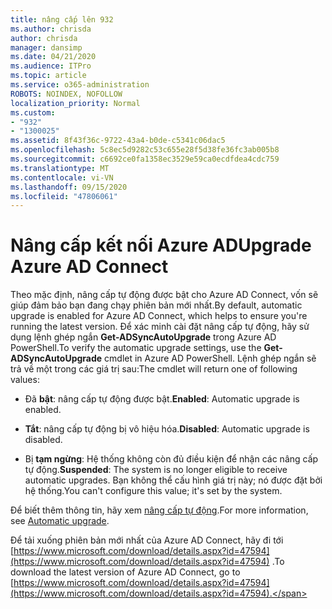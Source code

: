 ```yaml
---
title: nâng cấp lên 932
ms.author: chrisda
author: chrisda
manager: dansimp
ms.date: 04/21/2020
ms.audience: ITPro
ms.topic: article
ms.service: o365-administration
ROBOTS: NOINDEX, NOFOLLOW
localization_priority: Normal
ms.custom:
- "932"
- "1300025"
ms.assetid: 8f43f36c-9722-43a4-b0de-c5341c06dac5
ms.openlocfilehash: 5c8ec5d9282c53c655e28f5d38fe36fc3ab005b8
ms.sourcegitcommit: c6692ce0fa1358ec3529e59ca0ecdfdea4cdc759
ms.translationtype: MT
ms.contentlocale: vi-VN
ms.lasthandoff: 09/15/2020
ms.locfileid: "47806061"
---
```

# <a name="upgrade-azure-ad-connect"></a><span data-ttu-id="ada70-102">Nâng cấp kết nối Azure AD</span><span class="sxs-lookup"><span data-stu-id="ada70-102">Upgrade Azure AD Connect</span></span>

<span data-ttu-id="ada70-103">Theo mặc định, nâng cấp tự động được bật cho Azure AD Connect, vốn sẽ giúp đảm bảo bạn đang chạy phiên bản mới nhất.</span><span class="sxs-lookup"><span data-stu-id="ada70-103">By default, automatic upgrade is enabled for Azure AD Connect, which helps to ensure you're running the latest version.</span></span> <span data-ttu-id="ada70-104">Để xác minh cài đặt nâng cấp tự động, hãy sử dụng lệnh ghép ngắn **Get-ADSyncAutoUpgrade** trong Azure AD PowerShell.</span><span class="sxs-lookup"><span data-stu-id="ada70-104">To verify the automatic upgrade settings, use the **Get-ADSyncAutoUpgrade** cmdlet in Azure AD PowerShell.</span></span> <span data-ttu-id="ada70-105">Lệnh ghép ngắn sẽ trả về một trong các giá trị sau:</span><span class="sxs-lookup"><span data-stu-id="ada70-105">The cmdlet will return one of following values:</span></span>

- <span data-ttu-id="ada70-106">Đã **bật**: nâng cấp tự động được bật.</span><span class="sxs-lookup"><span data-stu-id="ada70-106">**Enabled**: Automatic upgrade is enabled.</span></span>

- <span data-ttu-id="ada70-107">**Tắt**: nâng cấp tự động bị vô hiệu hóa.</span><span class="sxs-lookup"><span data-stu-id="ada70-107">**Disabled**: Automatic upgrade is disabled.</span></span>

- <span data-ttu-id="ada70-108">Bị **tạm ngừng**: Hệ thống không còn đủ điều kiện để nhận các nâng cấp tự động.</span><span class="sxs-lookup"><span data-stu-id="ada70-108">**Suspended**: The system is no longer eligible to receive automatic upgrades.</span></span> <span data-ttu-id="ada70-109">Bạn không thể cấu hình giá trị này; nó được đặt bởi hệ thống.</span><span class="sxs-lookup"><span data-stu-id="ada70-109">You can't configure this value; it's set by the system.</span></span>

<span data-ttu-id="ada70-110">Để biết thêm thông tin, hãy xem [nâng cấp tự động](https://docs.microsoft.com/azure/active-directory/connect/active-directory-aadconnect-feature-automatic-upgrade).</span><span class="sxs-lookup"><span data-stu-id="ada70-110">For more information, see [Automatic upgrade](https://docs.microsoft.com/azure/active-directory/connect/active-directory-aadconnect-feature-automatic-upgrade).</span></span>

<span data-ttu-id="ada70-111">Để tải xuống phiên bản mới nhất của Azure AD Connect, hãy đi tới [https://www.microsoft.com/download/details.aspx?id=47594](https://www.microsoft.com/download/details.aspx?id=47594) .</span><span class="sxs-lookup"><span data-stu-id="ada70-111">To download the latest version of Azure AD Connect, go to [https://www.microsoft.com/download/details.aspx?id=47594](https://www.microsoft.com/download/details.aspx?id=47594).</span></span>
